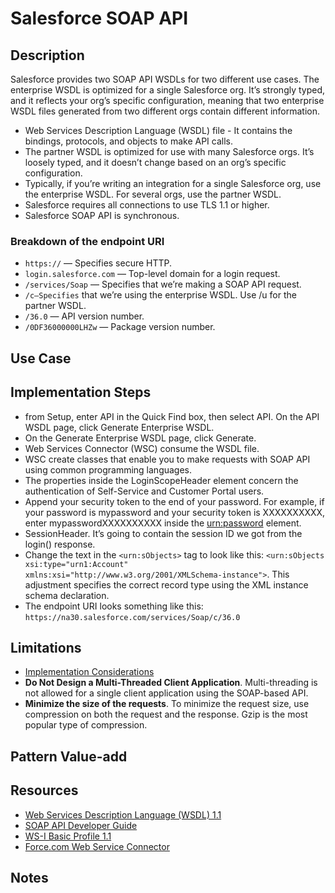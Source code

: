 # Salesforce SOAP API

## Description
Salesforce provides two SOAP API WSDLs for two different use cases. The enterprise WSDL is optimized for a single Salesforce org. It’s strongly typed, and it reflects your org’s specific configuration, meaning that two enterprise WSDL files generated from two different orgs contain different information.
* Web Services Description Language (WSDL) file - It contains the bindings, protocols, and objects to make API calls.
* The partner WSDL is optimized for use with many Salesforce orgs. It’s loosely typed, and it doesn’t change based on an org’s specific configuration.
* Typically, if you’re writing an integration for a single Salesforce org, use the enterprise WSDL. For several orgs, use the partner WSDL.
* Salesforce requires all connections to use TLS 1.1 or higher.
* Salesforce SOAP API is synchronous.
### Breakdown of the endpoint URI
* `https://` — Specifies secure HTTP.
* `login.salesforce.com` — Top-level domain for a login request.
* `/services/Soap` — Specifies that we’re making a SOAP API request.
* `/c—Specifies` that we’re using the enterprise WSDL. Use /u for the partner WSDL.
* `/36.0` — API version number. 
* `/0DF36000000LHZw` — Package version number.
## Use Case

## Implementation Steps
*  from Setup, enter API in the Quick Find box, then select API. On the API WSDL page, click Generate Enterprise WSDL.
* On the Generate Enterprise WSDL page, click Generate. 
* Web Services Connector (WSC) consume the WSDL file. 
* WSC create classes that enable you to make requests with SOAP API using common programming languages.
* The properties inside the LoginScopeHeader element concern the authentication of Self-Service and Customer Portal users. 
* Append your security token to the end of your password. For example, if your password is mypassword and your security token is XXXXXXXXXX, enter mypasswordXXXXXXXXXX inside the <urn:password> element. 
* SessionHeader. It’s going to contain the session ID we got from the login() response.
* Change the text in the `<urn:sObjects>` tag to look like this: `<urn:sObjects xsi:type="urn1:Account" xmlns:xsi="http://www.w3.org/2001/XMLSchema-instance">`. This adjustment specifies the correct record type using the XML instance schema declaration.
* The endpoint URI looks something like this: `https://na30.salesforce.com/services/Soap/c/36.0`

## Limitations
* [Implementation Considerations](https://developer.salesforce.com/docs/atlas.en-us.api.meta/api/implementation_considerations.htm)
* <b>Do Not Design a Multi-Threaded Client Application</b>. Multi-threading is not allowed for a single client application using the SOAP-based API.
* <b>Minimize the size of the requests</b>. To minimize the request size, use compression on both the request and the response. Gzip is the most popular type of compression.
## Pattern Value-add

## Resources
* [Web Services Description Language (WSDL) 1.1](https://www.w3.org/TR/2001/NOTE-wsdl-20010315)
* [SOAP API Developer Guide](https://developer.salesforce.com/docs/atlas.en-us.api.meta/api/sforce_api_quickstart_intro.htm)
* [WS-I Basic Profile 1.1](http://www.ws-i.org/Profiles/BasicProfile-1.1-2004-08-24.html)
* [Force.com Web Service Connector](http://mvnrepository.com/artifact/com.force.api/force-wsc)
## Notes

